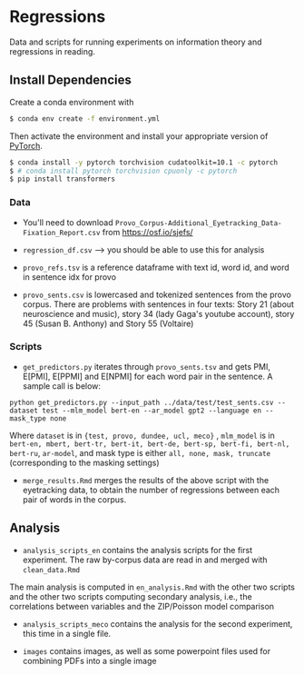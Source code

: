 # Regressions

Data and scripts for running experiments on information theory and regressions in reading. 

## Install Dependencies

Create a conda environment with
```bash
$ conda env create -f environment.yml
```
Then activate the environment and install your appropriate version of [PyTorch](https://pytorch.org/get-started/locally/).
```bash
$ conda install -y pytorch torchvision cudatoolkit=10.1 -c pytorch
$ # conda install pytorch torchvision cpuonly -c pytorch
$ pip install transformers
```

### Data

* You'll need to download `Provo_Corpus-Additional_Eyetracking_Data-Fixation_Report.csv` from https://osf.io/sjefs/

* `regression_df.csv` --> you should be able to use this for analysis
* `provo_refs.tsv` is a reference dataframe with text id, word id, and word in sentence idx for provo
* `provo_sents.csv` is lowercased and tokenized sentences from the provo corpus. There are problems with sentences in four texts: Story 21 (about neuroscience and music), story 34 (lady Gaga's youtube account), story 45 (Susan B. Anthony) and Story 55 (Voltaire)

### Scripts

* `get_predictors.py` iterates through `provo_sents.tsv` and gets PMI, E[PMI], E[PPMI] and E[NPMI] for each word pair in the sentence. A sample call is below:

`python get_predictors.py --input_path ../data/test/test_sents.csv --dataset test --mlm_model bert-en --ar_model gpt2 --language en --mask_type none`

Where `dataset` is in `{test, provo, dundee, ucl, meco}` , `mlm_model` is in `bert-en, mbert, bert-tr, bert-it, bert-de, bert-sp, bert-fi, bert-nl, bert-ru`, `ar-model`, and mask type is either `all, none, mask, truncate` (corresponding to the masking settings)

* `merge_results.Rmd` merges the results of the above script with the eyetracking data, to obtain the number of regressions between each pair of words in the corpus.

## Analysis

* `analysis_scripts_en` contains the analysis scripts for the first experiment. The raw by-corpus data are read in and merged with `clean_data.Rmd`

The main analysis is computed in `en_analysis.Rmd` with the other two scripts and the other two scripts computing secondary analysis, i.e., the correlations between variables and the ZIP/Poisson model comparison

* `analysis_scripts_meco` contains the analysis for the second experiment, this time in a single file.

* `images` contains images, as well as some powerpoint files used for combining PDFs into a single image








